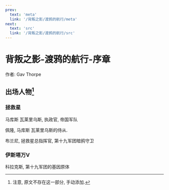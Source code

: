 ```yaml
---
prev:
  text: 'meta'
  link: '/背叛之影/渡鸦的航行/meta'
next:
  text: 'src'
  link: '/背叛之影/渡鸦的航行/src'
---
```


# 背叛之影-渡鸦的航行-序章

作者: Gav Thorpe

## 出场人物[^1]

### 拯救星

马库斯 瓦莱里乌斯, 执政官, 帝国军队

佩隆, 马库斯 瓦莱里乌斯的侍从.

布兰尼, 拯救星总指挥官, 第十九军团暗鸦守卫

### 伊斯塔万V

科拉克斯, 第十九军团的基因原体

[^1]: 注意, 原文不存在这一部分, 手动添加.
